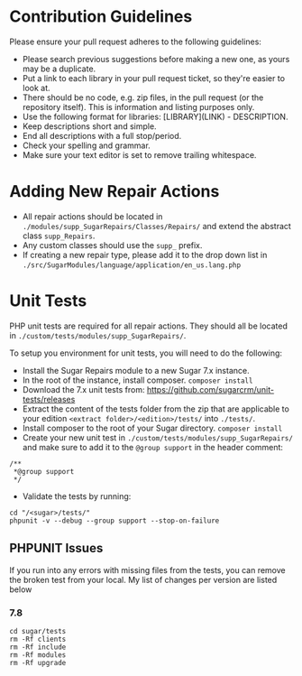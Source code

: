 # Contribution Guidelines
Please ensure your pull request adheres to the following guidelines:

* Please search previous suggestions before making a new one, as yours may be a duplicate.
* Put a link to each library in your pull request ticket, so they're easier to look at.
* There should be no code, e.g. zip files, in the pull request (or the repository itself). This is information and listing purposes only. 
* Use the following format for libraries: \[LIBRARY\]\(LINK\) - DESCRIPTION.
* Keep descriptions short and simple. 
* End all descriptions with a full stop/period.
* Check your spelling and grammar.
* Make sure your text editor is set to remove trailing whitespace.

# Adding New Repair Actions
* All repair actions should be located in `./modules/supp_SugarRepairs/Classes/Repairs/` and extend the abstract class `supp_Repairs`. 
* Any custom classes should use the `supp_` prefix.
* If creating a new repair type, please add it to the drop down list in `./src/SugarModules/language/application/en_us.lang.php`

# Unit Tests
PHP unit tests are required for all repair actions. They should all be located in `./custom/tests/modules/supp_SugarRepairs/`.

To setup you environment for unit tests, you will need to do the following:

* Install the Sugar Repairs module to a new Sugar 7.x instance.
* In the root of the instance, install composer. `composer install`
* Download the 7.x unit tests from: https://github.com/sugarcrm/unit-tests/releases
* Extract the content of the tests folder from the zip that are applicable to your edition `<extract folder>/<edition>/tests/` into `./tests/`.
* Install composer to the root of your Sugar directory. `composer install`
* Create your new unit test in `./custom/tests/modules/supp_SugarRepairs/` and make sure to add it to the `@group support` in the header comment:
```
/**
 *@group support
 */
```

* Validate the tests by running:

```
cd "/<sugar>/tests/"
phpunit -v --debug --group support --stop-on-failure
```

## PHPUNIT Issues
If you run into any errors with missing files from the tests, you can remove the broken test from your local. My list of changes per version are listed below

### 7.8 
```
cd sugar/tests
rm -Rf clients
rm -Rf include
rm -Rf modules
rm -Rf upgrade
```

